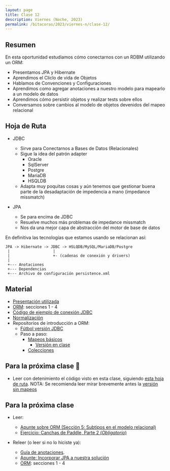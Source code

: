 ```yaml
---
layout: page
title: Clase 12
description: Viernes (Noche, 2023)
permalink: /bitacoras/2023/viernes-n/clase-12/
---
```



## Resumen

En esta oportunidad estudiamos cómo conectarnos con un RDBM utilizando un ORM:

- Presentamos JPA y Hibernate
- Aprendimos el Cliclo de vida de Objetos
- Hablamos de Convenciones y Configuraciones
- Aprendimos como agregar anotaciones a nuestro modelo para mapearlo a un modelo de datos
- Aprendimos cómo persistir objetos y realizar tests sobre ellos
- Conversamos sobre cambios al modelo de objetos devenidos del mapeo relacional

## Hoja de Ruta

- JDBC
  - Sirve para Conectarnos a Bases de Datos (Relacionales)
  - Sigue la idea del patrón adapter
    - Oracle
    - SqlServer
    - Postgre
    - MariaDB
    - HSQLDB
  - Adapta muy poquitas cosas y aún tenemos que gestionar buena parte de la desadaptación de impedencia a mano (impedance missmatch)

- JPA
  - Se para encima de JDBC
  - Resuelve muchos más problemas de impedance missmatch
  - Nos da una mejor capa de abstracción del motor de base de datos

En definitiva las tecnologías que estamos usando se relacionan así:

```
JPA -> Hibernate -> JDBC -> HSLQDB/MySQL/MariaDB/Postgre
 |                   |
 |                   +- (cadenas de conexión y drivers)
 |
 +--- Anotaciones
 +--- Dependencias
 +--- Archivo de configuración persistence.xml
```

## Material

- [Presentación utilizada](https://docs.google.com/presentation/d/1UdFd8EKeeDTvrpY0w46BzA7Fr-X7UjCvb-8lw-jrb3o/edit#slide=id.g35f391192_00)
- [ORM](https://docs.google.com/document/d/1YLmp9vMnSzKg2emt3Bx564Tf1CLalShPc98Z8nCoi7s/edit): secciones 1 - 4
- [Código de ejemplo de conexión JDBC](https://gist.github.com/flbulgarelli/f2219952bcacb33ea35a71a4e5478399)
- [Normalización](https://docs.google.com/document/d/1Jil-3oiveXDtY1iKBCof7jE9ooRFJ-f1KjcXgaGk6F0/edit#heading=h.aa3gqw2dds4m)
- Repositorios de introducción a ORM:
   - [Fútbol versión JDBC](https://github.com/dds-utn/eg-equipos-futbol-jdbc-java)
   - Paso a paso:
      - [Mapeos básicos](https://github.com/dds-utn/jpa-proof-of-concept-template/blob/futbol/README.md)
         - [Versión en clase](https://github.com/dds-utn/jpa-proof-of-concept-template/tree/futbol-en-clase-2023)
      - [Colecciones](https://github.com/dds-utn/jpa-proof-of-concept-template/blob/futbol-extendido/README.md#parte-2-extensiones)
         

## Para la próxima clase 📅

- Leer con detenimiento el código visto en esta clase, siguiendo [esta hoja de ruta](https://github.com/dds-utn/jpa-proof-of-concept-template/blob/futbol/README.md). NOTA: Se recomienda leer mirar brevemente antes la [versión sin mapeos](https://github.com/dds-utn/jpa-proof-of-concept-template/tree/futbol-sin-mapeos)


## Para la próxima clase

- Leer:
   - [Apunte sobre ORM (Sección 5: Subtipos en el modelo relacional)](https://docs.google.com/document/d/1YLmp9vMnSzKg2emt3Bx564Tf1CLalShPc98Z8nCoi7s)
   - [Ejercicio: Canchas de Paddle, Parte 2 (_Obligatorio_)](https://docs.google.com/document/d/1UpZX9jNuptO9fTHf-945gjelpDc4e7o-jV3GYHA3k80)

- Releer (o leer si no lo hiciste ya):
  - [Guía de anotaciones](https://docs.google.com/document/d/1jWtehhVCFYECKvpdcCxnEgWZFCv2fR2WPyUJSoiX3II/edit#heading=h.r09lefmcufkn).
  - [Apunte: Incorporar JPA a nuestra solución](https://docs.google.com/document/d/1dYvrVLRbFE9qwuKj5biz9oRBaRzj-K6ujIKOXNan02s/edit?ts=57e1f2b8#heading=h.kkyach7i1h8n)
  - [ORM](https://docs.google.com/document/d/1YLmp9vMnSzKg2emt3Bx564Tf1CLalShPc98Z8nCoi7s/edit): secciones 1 - 4
